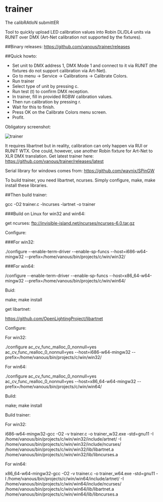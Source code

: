 # trainer

The calibRAtIoN submittER

Tool to quickly upload LED calibration values into Robin DL/DL4 units via RUNIT over DMX (Art-Net calibration not supported by the fixtures).

##Binary releases:
https://github.com/vanous/trainer/releases

##Quick howto:

* Set unit to DMX address 1, DMX Mode 1 and connect to it via RUNIT (the fixtures do not support calibration via Art-Net).
* Go to menu → Service → Calibrations → Calibrate Colors.
* Run trainer
* Select type of unit by pressing c.
* Run test (t) to confirm DMX reception.
* In trainer, fill in provided RGBW calibration values.
* Then run calibration by pressing r.
* Wait for this to finish.
* Press OK on the Calibrate Colors menu screen.
* Profit.

Obligatory screenshot:

![trainer](https://cloud.githubusercontent.com/assets/3680926/11918539/19d9e56c-a736-11e5-8eac-7ffb18d246d8.gif)

It requires libartnet but in reality, calibration can only happen via RUI or RUNIT WTX. One could, however, use another Robin fixture for Art-Net to XLR DMX translation. Get latest trainer here: https://github.com/vanous/trainer/releases/latest 

Serial library for windows comes from: https://github.com/waynix/SPinGW

To build trainer, you need libartnet, ncurses. Simply configure, make, make install these libraries.

##Then build trainer:

gcc -O2 trainer.c -lncurses -lartnet  -o trainer


###Build on Linux for win32 and win64:

get ncurses: ftp://invisible-island.net/ncurses/ncurses-6.0.tar.gz

Configure:

###For win32:

./configure --enable-term-driver --enable-sp-funcs --host=i686-w64-mingw32 --prefix=/home/vanous/bin/projects/c/win/win32/

###For win64:

/configure --enable-term-driver --enable-sp-funcs --host=x86_64-w64-mingw32 --prefix=/home/vanous/bin/projects/c/win/win64/

Buid:

make; make install

get libartnet: 


https://github.com/OpenLightingProject/libartnet

Configure:

For win32:

./configure ac_cv_func_malloc_0_nonnull=yes  ac_cv_func_realloc_0_nonnull=yes --host=i686-w64-mingw32 --prefix=/home/vanous/bin/projects/c/win/win32/

For win64:

./configure ac_cv_func_malloc_0_nonnull=yes  ac_cv_func_realloc_0_nonnull=yes --host=x86_64-w64-mingw32 --prefix=/home/vanous/bin/projects/c/win/win64/


Build:

make; make install


Build trainer:

For win32:

i686-w64-mingw32-gcc -O2 -v trainer.c -o trainer_w32.exe -std=gnu11 -I /home/vanous/bin/projects/c/win/win32/include/artnet/ -I /home/vanous/bin/projects/c/win/win32/include/ncurses/ /home/vanous/bin/projects/c/win/win32/lib/libartnet.a  /home/vanous/bin/projects/c/win/win32/lib/libncurses.a

For win64:

x86_64-w64-mingw32-gcc -O2 -v trainer.c -o trainer_w64.exe -std=gnu11 -I /home/vanous/bin/projects/c/win/win64/include/artnet/ -I /home/vanous/bin/projects/c/win/win64/include/ncurses/ /home/vanous/bin/projects/c/win/win64/lib/libartnet.a /home/vanous/bin/projects/c/win/win64/lib/libncurses.a
